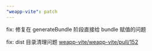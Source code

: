 ```yaml
---
"weapp-vite": patch
---
```


fix: 修复在 generateBundle 阶段直接给 bundle 赋值的问题

fix: dist 目录清理问题 [weapp-vite/weapp-vite/pull/152](https://github.com/weapp-vite/weapp-vite/pull/152)